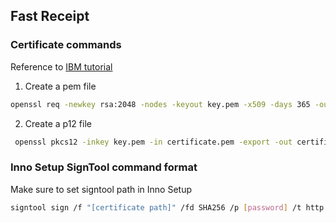 ﻿## Fast Receipt

### Certificate commands
Reference to [IBM tutorial](https://www.ibm.com/docs/en/api-connect/2018.x?topic=overview-generating-self-signed-certificate-using-openssl)
1. Create a pem file
```bash
openssl req -newkey rsa:2048 -nodes -keyout key.pem -x509 -days 365 -out certificate.pem
```
2. Create a p12 file
```bash
 openssl pkcs12 -inkey key.pem -in certificate.pem -export -out certificate.p12
```

### Inno Setup SignTool command format
Make sure to set signtool path in Inno Setup
```bash 
signtool sign /f "[certificate path]" /fd SHA256 /p [password] /t http://timestamp.digicert.com $f
```